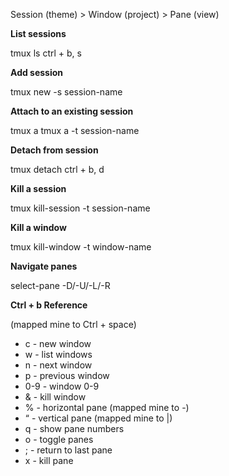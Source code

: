 Session (theme) > Window (project) > Pane (view)

**List sessions**

tmux ls
ctrl + b, s

**Add session**

tmux new -s session-name

**Attach to an existing session**

tmux a
tmux a -t session-name

**Detach from session**

tmux detach
ctrl + b, d

**Kill a session**

tmux kill-session -t session-name

**Kill a window**

tmux kill-window -t window-name

**Navigate panes**

select-pane -D/-U/-L/-R

**Ctrl + b Reference**

(mapped mine to Ctrl + space)

* c - new window
* w - list windows
* n - next window
* p - previous window
* 0-9 - window 0-9
* & - kill window
* % - horizontal pane (mapped mine to -)
* “ - vertical pane (mapped mine to |)
* q - show pane numbers
* o - toggle panes
* ; - return to last pane
* x - kill pane
